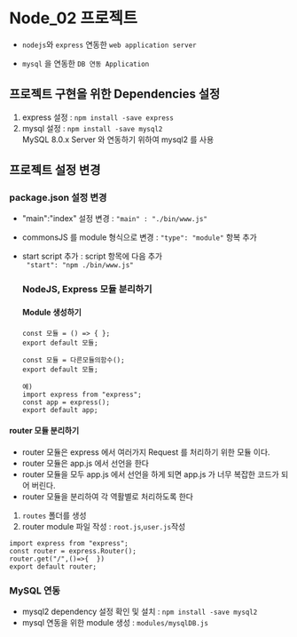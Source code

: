 # Node_02 프로젝트

- `nodejs`와 `express` 연동한 `web application server`

- `mysql` 을 연동한 `DB 연동 Application`

## 프로젝트 구현을 위한 Dependencies 설정

1. express 설정 : `npm install -save express`
2. mysql 설정 : `npm install -save mysql2`  
   MySQL 8.0.x Server 와 연동하기 위하여 mysql2 를 사용

## 프로젝트 설정 변경

### package.json 설정 변경

- "main":"index" 설정 변경 : `"main" : "./bin/www.js"`
- commonsJS 를 module 형식으로 변경 : `"type": "module"` 항복 추가
- start script 추가 : script 항목에 다음 추가  
  ` "start": "npm ./bin/www.js"`

  ### NodeJS, Express 모듈 분리하기

  #### Module 생성하기

  ```
  const 모듈 = () => { };
  export default 모듈;
  ```

  ```
  const 모듈 = 다른모듈의함수();
  export default 모듈;

  예)
  import express from "express";
  const app = express();
  export default app;
  ```

#### router 모듈 분리하기

- router 모듈은 express 에서 여러가지 Request 를 처리하기 위한 모듈 이다.
- router 모듈은 app.js 에서 선언을 한다
- router 모듈을 모두 app.js 에서 선언을 하게 되면 app.js 가 너무 복잡한 코드가 되어 버린다.
- router 모듈을 분리하여 각 역활별로 처리하도록 한다

1. `routes` 폴더를 생성
2. router module 파일 작성 : `root.js`,`user.js`작성

```
import express from "express";
const router = express.Router();
router.get("/",()=>{  })
export default router;
```

### MySQL 연동

- mysql2 dependency 설정 확인 및 설치 : `npm install -save mysql2`
- mysql 연동을 위한 module 생성 : `modules/mysqlDB.js`

